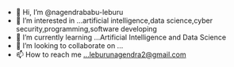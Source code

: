 - 👋 Hi, I’m @nagendrababu-leburu
- 👀 I’m interested in ...artificial intelligence,data science,cyber security,programming,software developing
- 🌱 I’m currently learning ...Artificial Intelligence and Data Science
- 💞️ I’m looking to collaborate on ...
- 📫 How to reach me ...leburunagendra2@gmail.com

<!---
nagendrababu-leburu/nagendrababu-leburu is a ✨ special ✨ repository because its `README.md` (this file) appears on your GitHub profile.
You can click the Preview link to take a look at your changes.
--->
